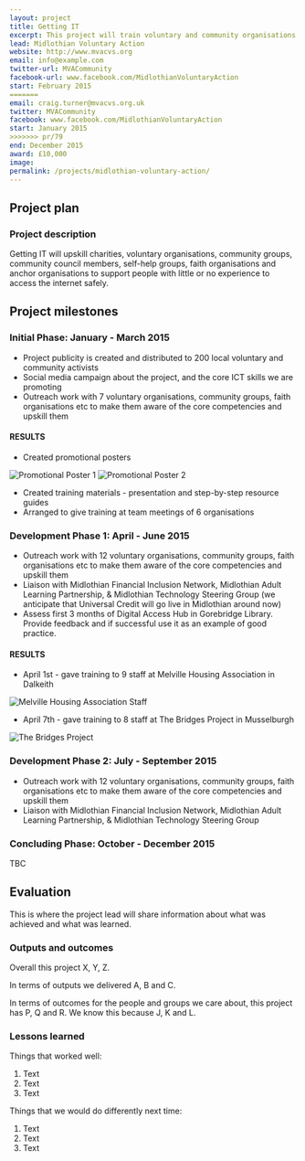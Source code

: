 ```yaml
---
layout: project
title: Getting IT
excerpt: This project will train voluntary and community organisations in Midlothian to help them to support their clients, service users or members to get online.
lead: Midlothian Voluntary Action 
website: http://www.mvacvs.org
email: info@example.com
twitter-url: MVACommunity
facebook-url: www.facebook.com/MidlothianVoluntaryAction 
start: February 2015
=======
email: craig.turner@mvacvs.org.uk
twitter: MVACommunity
facebook: www.facebook.com/MidlothianVoluntaryAction 
start: January 2015
>>>>>>> pr/79
end: December 2015
award: £10,000
image:
permalink: /projects/midlothian-voluntary-action/ 
---
```


## Project plan

### Project description

Getting IT will upskill charities, voluntary organisations, community groups, community council members, self-help groups, faith organisations and anchor organisations to support people with little or no experience to access the internet safely.



## Project milestones

### Initial Phase: January - March 2015

* Project publicity is created and distributed to 200 local voluntary and community activists  
* Social media campaign about the project, and the core ICT skills we are promoting 
* Outreach work with 7 voluntary organisations, community groups, faith organisations etc to make them aware of the core competencies and upskill them

#### RESULTS

* Created promotional posters

<img src="https://scontent.xx.fbcdn.net/hphotos-xpf1/t31.0-8/s960x960/11133971_10153227630850930_1629882804108123568_o.jpg" alt="Promotional Poster 1">

<img src="https://fbcdn-sphotos-a-a.akamaihd.net/hphotos-ak-xpt1/v/t1.0-9/11148457_10153227630865930_2821786352367356866_n.jpg?oh=c4be4e3b47fb5653bd327370ae574afe&oe=5599CD26&__gda__=1440384815_2903632573e6771c6da2f4b1cfa97733" alt="Promotional Poster 2">

* Created training materials - presentation and step-by-step resource guides
* Arranged to give training at team meetings of 6 organisations

### Development Phase 1: April - June 2015 

* Outreach work with 12 voluntary organisations, community groups, faith organisations etc to make them aware of the core competencies and upskill them 
* Liaison with Midlothian Financial Inclusion Network, Midlothian Adult Learning Partnership, & Midlothian Technology Steering Group (we anticipate that Universal Credit will go live in Midlothian around now) 
* Assess first 3 months of Digital Access Hub in Gorebridge Library. Provide feedback and if successful use it as an example of good practice.

#### RESULTS
* April 1st - gave training to 9 staff at Melville Housing Association in Dalkeith

<img src="http://www.melville.org.uk/sites/www.melville.org.uk/files/images/staff%20group.preview.jpg" alt="Melville Housing Association Staff">

* April 7th - gave training to 8 staff at The Bridges Project in Musselburgh

<img src="http://www.fionaodonnellmp.org/wp-content/uploads/2011/02/Bridges-Project-300x225.jpg" alt="The Bridges Project">

### Development Phase 2: July - September 2015

* Outreach work with 12 voluntary organisations, community groups, faith organisations etc to make them aware of the core competencies and upskill them 
* Liaison with Midlothian Financial Inclusion Network, Midlothian Adult Learning Partnership, & Midlothian Technology Steering Group

### Concluding Phase: October - December 2015

TBC



## Evaluation

This is where the project lead will share information about what was achieved and what was learned.

### Outputs and outcomes

Overall this project X, Y, Z.

In terms of outputs we delivered A, B and C.

In terms of outcomes for the people and groups we care about, this project has P, Q and R. We know this because J, K and L.

### Lessons learned

Things that worked well:

1. Text
2. Text
3. Text

Things that we would do differently next time:

1. Text
2. Text
3. Text
